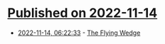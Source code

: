# [Published on 2022-11-14](index.md)

* [2022-11-14, 06:22:33](https://news.ycombinator.com/item?id=33590754) - [The Flying Wedge](https://lethain.com/flying-wedge/)

